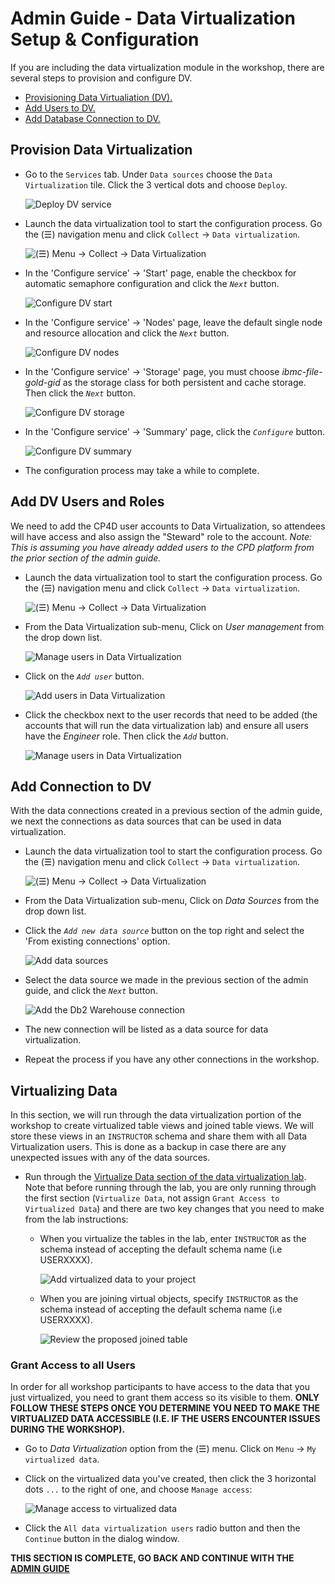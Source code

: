 # Admin Guide - Data Virtualization Setup & Configuration

If you are including the data virtualization module in the workshop, there are several steps to provision and configure DV.

* [Provisioning Data Virtualiation (DV).](#provision-data-virtualization)
* [Add Users to DV.](#add-dv-users-and-roles)
* [Add Database Connection to DV.](#add-dv-users-and-roles)

## Provision Data Virtualization

* Go to the `Services` tab. Under `Data sources` choose the `Data Virtualization` tile. Click the 3 vertical dots and choose `Deploy`.

  ![Deploy DV service](../workshop/images/admin/dv-deploy-service.png)

* Launch the data virtualization tool to start the configuration process. Go the (☰) navigation menu and click `Collect` -> `Data virtualization`.

  ![(☰) Menu -> Collect -> Data Virtualization](../workshop/images/navigation/dv-menu.png)

* In the 'Configure service' -> 'Start' page, enable the checkbox for automatic semaphore configuration and click the *`Next`* button.

  ![Configure DV start](../workshop/images/admin/dv-configure-start.png)

* In the 'Configure service' -> 'Nodes' page, leave the default single node and resource allocation and click the *`Next`* button.

  ![Configure DV nodes](../workshop/images/admin/dv-configure-nodes.png)

* In the 'Configure service' -> 'Storage' page, you must choose *ibmc-file-gold-gid* as the storage class for both persistent and cache storage. Then click the *`Next`* button.

  ![Configure DV storage](../workshop/images/admin/dv-configure-storage.png)

* In the 'Configure service' -> 'Summary' page, click the *`Configure`* button.

  ![Configure DV summary](../workshop/images/admin/dv-configure-summary.png)

* The configuration process may take a while to complete.

## Add DV Users and Roles

We need to add the CP4D user accounts to Data Virtualization, so attendees will have access and also assign the "Steward" role to the account. *Note: This is assuming you have already added users to the CPD platform from the prior section of the admin guide.*

* Launch the data virtualization tool to start the configuration process. Go the (☰) navigation menu and click `Collect` -> `Data virtualization`.

  ![(☰) Menu -> Collect -> Data Virtualization](../workshop/images/navigation/dv-menu.png)

* From the Data Virtualization sub-menu, Click on *User management* from the drop down list.

  ![Manage users in Data Virtualization](../workshop/images/admin/dv-manage-users.png)

* Click on the *`Add user`* button.

  ![Add users in Data Virtualization](../workshop/images/admin/dv-add-users.png)

* Click the checkbox next to the user records that need to be added (the accounts that will run the data virtualization lab) and ensure all users have the *Engineer* role. Then click the *`Add`* button.

  ![Manage users in Data Virtualization](../workshop/images/admin/dv-engineer-role.png)

## Add Connection to DV

With the data connections created in a previous section of the admin guide, we next the connections as data sources that can be used in data virtualization.

* Launch the data virtualization tool to start the configuration process. Go the (☰) navigation menu and click `Collect` -> `Data virtualization`.

  ![(☰) Menu -> Collect -> Data Virtualization](../workshop/images/navigation/dv-menu.png)

* From the Data Virtualization sub-menu, Click on *Data Sources* from the drop down list.

* Click the *`Add new data source`* button on the top right and select the 'From existing connections' option.

  ![Add data sources](../workshop/images/admin/dv-add-data-source.png)

* Select the data source we made in the previous section of the admin guide, and click the *`Next`* button.

  ![Add the Db2 Warehouse connection](../workshop/images/admin/dv-select-data-source.png)

* The new connection will be listed as a data source for data virtualization.

* Repeat the process if you have any other connections in the workshop.

## Virtualizing Data

In this section, we will run through the data virtualization portion of the workshop to create virtualized table views and joined table views. We will store these views in an `INSTRUCTOR` schema and share them with all Data Virtualization users. This is done as a backup in case there are any unexpected issues with any of the data sources.

* Run through the [Virtualize Data section of the data virtualization lab](../data-connection-and-virtualization/README.md). Note that before running through the lab, you are only running through the first section  (`Virtualize Data`, not assign `Grant Access to Virtualized Data`) and there are two key changes that you need to make from the lab instructions:

  * When you virtualize the tables in the lab, enter `INSTRUCTOR` as the schema instead of accepting the default schema name (i.e USERXXXX).

    ![Add virtualized data to your project](../workshop/images/dv/dv-virtualize-assign.png)

  * When you are joining virtual objects, specify `INSTRUCTOR` as the schema instead of accepting the default schema name (i.e USERXXXX).

    ![Review the proposed joined table](../workshop/images/dv/dv-join-assign-review.png)

### Grant Access to all Users

In order for all workshop participants to have access to the data that you just virtualized, you need to grant them access so its visible to them. **ONLY FOLLOW THESE STEPS ONCE YOU DETERMINE YOU NEED TO MAKE THE VIRTUALIZED DATA ACCESSIBLE (I.E. IF THE USERS ENCOUNTER ISSUES DURING THE WORKSHOP).**

* Go to *Data Virtualization* option from the (☰) menu. Click on `Menu` -> `My virtualized data`.

* Click on the virtualized data you've created, then click the 3 horizontal dots `...` to the right of one, and choose `Manage access`:

  ![Manage access to virtualized data](../workshop/images/dv/dv-manage-access-menu.png)

* Click the `All data virtualization users` radio button and then the `Continue` button in the dialog window.

__THIS SECTION IS COMPLETE, GO BACK AND CONTINUE WITH THE [ADMIN GUIDE](./README.md)__
